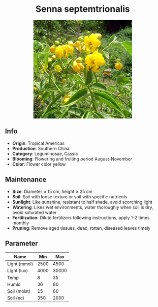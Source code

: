 <h1 align='center'>Senna septemtrionalis</h1>
<p align="center">
    <img 
        align='center'
        width='320'
        src="../images/senna septemtrionalis.png" 
        alt='Senna septemtrionalis' />
</p>

## Info

 - **Origin**: Tropical Americas
 - **Production**: Southern China
 - **Category**: Leguminosae, Cassia
 - **Blooming**: Flowering and fruiting period August-November
 - **Color**: Flower color yellow

## Maintenance

 - **Size**: Diameter ≥ 15 cm, height ≥ 25 cm
 - **Soil**: Soil with loose texture or soil with specific nutrients
 - **Sunlight**: Like sunshine, resistant to half shade, avoid scorching light
 - **Watering**: Likes wet environments, water thoroughly when soil is dry, avoid saturated water
 - **Fertilization**: Dilute fertilizers following instructions, apply 1-2 times monthly
 - **Pruning**: Remove aged tissues, dead, rotten, diseased leaves timely

## Parameter

| Name         | Min  | Max   |
|--------------|------|-------|
| Light (mmol) | 2500 | 4500  |
| Light (lux)  | 4000 | 30000 |
| Temp         | 8    | 35    |
| Humid        | 30   | 80    |
| Soil (moist) | 15   | 60    |
| Soil (ec)    | 350  | 2000  |
